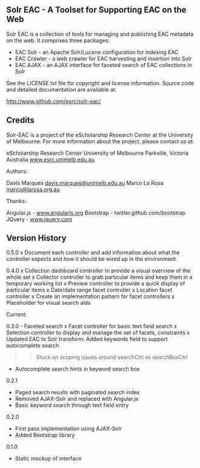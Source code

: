 Solr EAC - A Toolset for Supporting EAC on the Web
--------------------------------------------------

Solr EAC is a collection of tools for managing and publishing EAC metadata on 
the web. It comprises three packages:

* EAC Solr - an Apache Solr/Lucene configuration for indexing EAC
* EAC Crawler - a web crawler for EAC harvesting and insertion into Solr
* EAC AJAX - an AJAX interface for faceted search of EAC collections in Solr

See the LICENSE.txt file for copyright and license information. Source code 
and detailed documentation are available at:

  http://www.github.com/esrc/solr-eac/ 

Credits
-------

Solr-EAC is a project of the eScholarship Research Center at the University of 
Melbourne. For more information about the project, please contact us at:

  eScholarship Research Center
  University of Melbourne
  Parkville, Victoria
  Australia
  www.esrc.unimelb.edu.au

Authors:

  Davis Marques <davis.marques@unimelb.edu.au>
  Marco La Rosa <marco@larosa.org.au>
  
Thanks:

  Angular.js - www.angularjs.org
  Bootstrap - twitter.github.com/bootstrap
  JQuery - www.jquery.com
  

Version History
---------------

0.5.0
x Document each controller and add information about what the controller 
  expects and how it should be wired up in the environment.

0.4.0
x Collection dashboard controller to provide a visual overview of the whole set
x Collector controller to grab particular items and keep them in a temporary 
  working list
x Preview controller to provide a quick display of particular items
x Date/date range facet controller
x Location facet controller
x Create an implementation pattern for facet controllers
x Placeholder for visual search aids

Current:

0.3.0 - Faceted search
x Facet controller for basic text field search
x Selection controller to display and manage the set of facets, constraints
x Updated EAC to Solr transform: Added keywords field to support autocomplete search

>> Stuck on scoping issues around searchCtrl vs searchBoxCtrl 

- Autocomplete search hints in keyword search box

0.2.1
- Paged search results with paginated search index
- Removed AJAX-Solr and replaced with Angular.js
- Basic keyword search through text field entry

0.2.0
- First pass implementation using AJAX-Solr
- Added Bootstrap library

0.1.0
- Static mockup of interface

